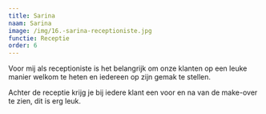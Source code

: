 ```yaml
---
title: Sarina
naam: Sarina
image: /img/16.-sarina-receptioniste.jpg
functie: Receptie
order: 6
---
```


Voor mij als receptioniste is het belangrijk om onze klanten op een leuke manier welkom te heten en iedereen op zijn gemak te stellen. 

Achter de receptie krijg je bij iedere klant een voor en na van de make-over te zien, dit is erg leuk.